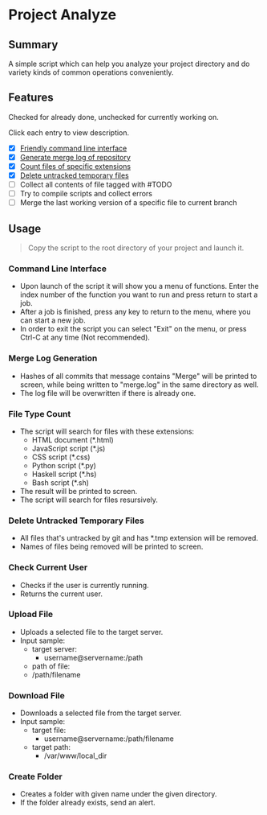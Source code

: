 # Project Analyze

## Summary

A simple script which can help you analyze your project directory and do variety kinds of common operations conveniently.

## Features

Checked for already done, unchecked for currently working on.

Click each entry to view description.
 - [x] [Friendly command line interface](#command-line-interface)
 - [x] [Generate merge log of repository](#merge-log-generation)
 - [x] [Count files of specific extensions](#file-type-count)
 - [x] [Delete untracked temporary files](#delete-untracked-temporary-files)
 - [ ] Collect all contents of file tagged with #TODO
 - [ ] Try to compile scripts and collect errors
 - [ ] Merge the last working version of a specific file to current branch

## Usage

> Copy the script to the root directory of your project and launch it.

### Command Line Interface

 - Upon launch of the script it will show you a menu of functions. Enter the index number of the function you want to run and press return to start a job.
 - After a job is finished, press any key to return to the menu, where you can start a new job.
 - In order to exit the script you can select "Exit" on the menu, or press Ctrl-C at any time (Not recommended).

### Merge Log Generation

 - Hashes of all commits that message contains "Merge" will be printed to screen, while being written to "merge.log" in the same directory as well.
 - The log file will be overwritten if there is already one.

### File Type Count

 - The script will search for files with these extensions:
     - HTML document (*.html)
     - JavaScript script (*.js)
     - CSS script (*.css)
     - Python script (*.py)
     - Haskell script (*.hs)
     - Bash script (*.sh)
 - The result will be printed to screen.
 - The script will search for files resursively.

### Delete Untracked Temporary Files

 - All files that's untracked by git and has *.tmp extension will be removed.
 - Names of files being removed will be printed to screen.

### Check Current User

 - Checks if the user is currently running.
 - Returns the current user.

### Upload File

 - Uploads a selected file to the target server.
 - Input sample:
     - target server:
         - username@servername:/path
     - path of file:
 	 - /path/filename

### Download File

 - Downloads a selected file from the target server.
 - Input sample:
     - target file:
         - username@servername:/path/filename
     - target path:
         - /var/www/local_dir


### Create Folder

 - Creates a folder with given name under the given directory.    
 - If the folder already exists, send an alert.
